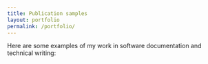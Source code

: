 ```yaml
---
title: Publication samples
layout: portfolio
permalink: /portfolio/
---
```


Here are some examples of my work in software documentation and technical writing:
